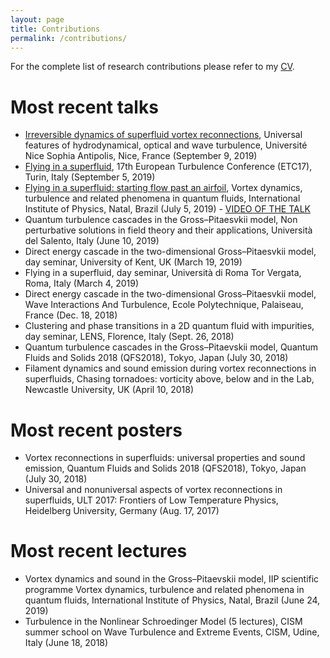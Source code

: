 ```yaml
---
layout: page
title: Contributions
permalink: /contributions/
---
```


For the complete list of research contributions please refer to my [CV](/research/assets/DavideProment_fullCV.pdf).

# Most recent talks
- [Irreversible dynamics of superfluid vortex reconnections](/research/assets/slides/190908_Nice.pdf), Universal features of hydrodynamical, optical and wave turbulence, Université Nice Sophia Antipolis, Nice, France (September 9, 2019)
- [Flying in a superfluid](/research/assets/slides/190905_Torino.pdf), 17th European Turbulence Conference (ETC17), Turin, Italy (September 5, 2019)
- [Flying in a superfluid: starting flow past an airfoil](/research/assets/slides/190705_Natal.pdf), Vortex dynamics, turbulence and related phenomena in quantum fluids, International Institute of Physics, Natal, Brazil (July 5, 2019) - [VIDEO OF THE TALK](https://youtu.be/mOpb4VeosXA)
- Quantum turbulence cascades in the Gross–Pitaesvkii model, Non perturbative solutions in field theory and their applications, Università del Salento, Italy (June 10, 2019)
- Direct energy cascade in the two-dimensional Gross–Pitaesvkii model, day seminar, University of Kent, UK (March 19, 2019)
- Flying in a superfluid, day seminar, Università di Roma Tor Vergata, Roma, Italy (March 4, 2019)
- Direct energy cascade in the two-dimensional Gross–Pitaesvkii model, Wave Interactions And Turbulence, Ecole Polytechnique, Palaiseau, France (Dec. 18, 2018)
- Clustering and phase transitions in a 2D quantum fluid with impurities, day seminar, LENS, Florence, Italy (Sept. 26, 2018)
- Quantum turbulence cascades in the Gross–Pitaevskii model, Quantum Fluids and Solids 2018 (QFS2018), Tokyo, Japan (July 30, 2018)
- Filament dynamics and sound emission during vortex reconnections in superfluids, Chasing tornadoes: vorticity above, below and in the Lab, Newcastle University, UK (April 10, 2018)


# Most recent posters
- Vortex reconnections in superfluids: universal properties and sound emission, Quantum Fluids and Solids 2018 (QFS2018), Tokyo, Japan (July 30, 2018)
- Universal and nonuniversal aspects of vortex reconnections in superfluids, ULT 2017: Frontiers of Low Temperature Physics, Heidelberg University, Germany (Aug. 17, 2017)

# Most recent lectures
- Vortex dynamics and sound in the Gross–Pitaevskii model, IIP scientific programme Vortex dynamics, turbulence and related phenomena in quantum fluids, International Institute of Physics, Natal, Brazil (June 24, 2019)
- Turbulence in the Nonlinear Schroedinger Model (5 lectures), CISM summer school on Wave Turbulence and Extreme Events, CISM, Udine, Italy (June 18, 2018)

